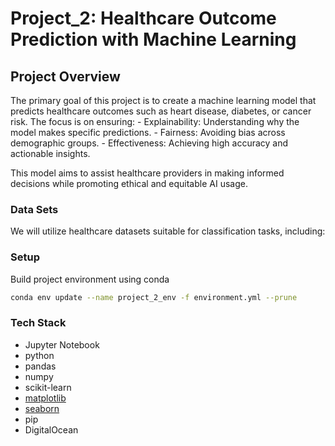 # Project_2: Healthcare Outcome Prediction with Machine Learning

## Project Overview

The primary goal of this project is to create a machine learning model that predicts healthcare outcomes such as heart disease, diabetes, or cancer risk. The focus is on ensuring: - Explainability: Understanding why the model makes specific predictions. - Fairness: Avoiding bias across demographic groups. - Effectiveness: Achieving high accuracy and actionable insights.

This model aims to assist healthcare providers in making informed decisions while promoting ethical and equitable AI usage.

### Data Sets

We will utilize healthcare datasets suitable for classification tasks, including:

### Setup

Build project environment using conda

```bash
conda env update --name project_2_env -f environment.yml --prune
```

### Tech Stack

- Jupyter Notebook
- python
- pandas
- numpy
- scikit-learn
- [matplotlib](https://matplotlib.org/)
- [seaborn](https://seaborn.pydata.org/)
- pip
- DigitalOcean

